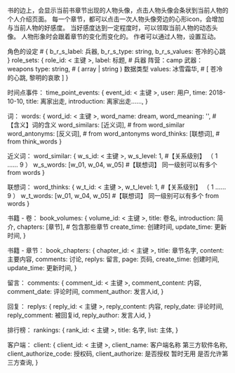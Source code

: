 书的边上，会显示当前书章节出现的人物头像，点击人物头像会条状到当前人物的个人介绍页面。
每一个章节，都可以点击一次人物头像旁边的心形icon，会增加与当前人物的好感度。
当好感度达到一定程度时，可以领取当前人物的动态头像。
人物形象时会跟着章节的变化而变化的。
作者可以通过人物，设置互动。



角色的设定 # { b_r_s_label: 兵器, b_r_s_type: string, b_r_s_values: 苍冷的心跳 }
role_sets:
{
  role_id:                  < 主键 >,
  label:                    标题, # 兵器 阵营：camp 武器：weapons
  type:                     string, # ( array | string ) 数据类型
  values:                   冰雪霜华, # [ 苍冷的心跳, 黎明的哀歌 ]
}


时间点事件：
time_point_events:
{
  event_id:                 < 主键 >,
  user:                     用户,
  time:                     2018-10-10,
  title:                    离家出走,
  introduction:             离家出走……,
}

词：
words:
{
  word_id:                  < 主键 >,
  word_name:                dream,
  word_meaning:             '', #【含义】词的含义
  word_similars:            [近义词], # from word_similar
  word_antonyms:            [反义词], # from word_antonyms
  word_thinks:              [联想词], # from think_words
}

近义词：
word_similar:
{
  w_s_id:                 < 主键 >,
  w_s_level:              1, #【关系级别】 （ 1 …… 9 ）
  w_s_words:              [w_01, w_04, w_05] #【联想词】 同一级别可以有多个 from words
}

联想词：
word_thinks:
{
  w_t_id:                 < 主键 >,
  w_t_level:              1, #【关系级别】 （ 1 …… 9 ）
  w_t_words:              [w_01, w_04, w_05] #【联想词】 同一级别可以有多个 from words
}






书籍 - 卷：
book_volumes:
{
  volume_id:                  < 主键 >,
  title:                      卷名,
  introduction:               简介,
  chapters:                   [章节], # 包含那些章节
  create_time:                创建时间,
  update_time:                更新时间,
}

书籍 - 章节：
book_chapters:
{
  chapter_id:                 < 主键 >,
  title:                      章节名字,
  content:                    主要内容,
  comments:                   讨论,
  replys:                     留言,
  page:                       页码,
  create_time:                创建时间,
  update_time:                更新时间,
}

留言：
comments:
{
  comment_id:               < 主键 >,
  comment_content:          内容,
  comment_date:             评论时间,
  comment_author:           发言人id,
}

回复：
replys:
{
  reply_id:               < 主键 >,
  reply_content:          内容,
  reply_date:             评论时间,
  reply_comment:          被回复id,
  reply_author:           发言人id,
}

排行榜：
rankings:
{
  rank_id:              < 主键 >,
  title:                    名字,
  list:                     主体,
}


客户端：
client:
{
  client_id:                 < 主键 >,
  client_name:               客户端名称 第三方软件名称,
  client_authorize_code:     授权码,
  client_authorize:          是否授权 暂时无用 是否允许第三方查询,
}

















